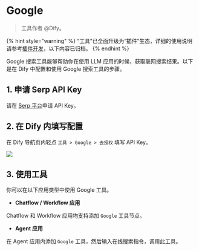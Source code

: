 # Google

> 工具作者 @Dify。

{% hint style="warning" %}
“工具”已全面升级为“插件”生态，详细的使用说明请参考[插件开发](https://docs.dify.ai/zh-hans/plugins/quick-start/install-plugins)，以下内容已归档。
{% endhint %}

Google 搜索工具能够帮助你在使用 LLM 应用的时候，获取联网搜索结果。以下是在 Dify 中配置和使用 Google 搜索工具的步骤。

## 1. 申请 Serp API Key

请在 [Serp 平台](https://serpapi.com/dashboard)申请 API Key。

## 2. 在 Dify 内填写配置

在 Dify 导航页内轻点 `工具 > Google > 去授权` 填写 API Key。

![](../../../.gitbook/assets/zh-tools-google.png)

## 3. 使用工具

你可以在以下应用类型中使用 Google 工具。

* **Chatflow / Workflow 应用**

Chatflow 和 Workflow 应用均支持添加 `Google` 工具节点。

* **Agent 应用**

在 Agent 应用内添加 `Google` 工具，然后输入在线搜索指令，调用此工具。
